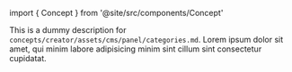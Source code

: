 import { Concept } from '@site/src/components/Concept'

<Concept
  title    = "assets/cms/panel/categories"
  kind     = "Core"
  category = "Creator"
  block    = {true}>
This is a dummy description for `concepts/creator/assets/cms/panel/categories.md`.
Lorem ipsum dolor sit amet, qui minim labore adipisicing minim sint cillum sint consectetur cupidatat.
</Concept>

